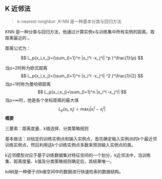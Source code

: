 ## K 近邻法

> k-nearest neighbor ,K-NN 是一种基本分类与回归方法

KNN 是一种分类与回归方法，他通过计算实例x与训练集中所有实例的距离，取距离最近的 。

距离公式为：

$$
L_p(x_i,x_j)=(\sum_{l=1}^n |x_i^l -x_j^l| ^p )^\frac{1}{p}
$$

当p=2时称为欧式距离
$$
L_p(x_i,x_j)=(\sum_{l=1}^n |x_i^l -x_j^l| ^2 )^\frac{1}{2}
$$
当p=1时称为曼哈顿距离
$$
L_p(x_i,x_j)=\sum_{l=1}^n |x_i^l -x_j^l|
$$
当p=∞时，他是各个坐标距离的最大值
$$
L_p(x_i,x_j)=\max_l |x_i^l -x_j^l|
$$
**概要**

三要素：距离度量、k值选择、分类策略规则

基本做法：对给定的训练实例点和输入实例点，首先确定输入实例点的k个最近邻训练实例点，然后利用这k个训练实例点多数来预测输入实例点的类。

k近邻模型对应于基于训练数据集对特征空间的一个划分，k近邻法中，当训练集、距离度量、k值及分类策略规则确定后，其结果唯一。

kd树是一种便于对k维空间中的数据进行快速检索的数据结构。
